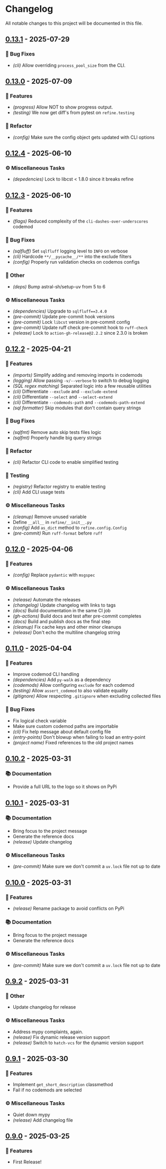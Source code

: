 # Changelog

All notable changes to this project will be documented in this file.

## [0.13.1](https://github.com/s0undt3ch/refine/releases/tag/0.13.1) - 2025-07-29

### 🐛 Bug Fixes

- *(cli)* Allow overriding ``process_pool_size`` from the CLI.

## [0.13.0](https://github.com/s0undt3ch/refine/releases/tag/0.13.0) - 2025-07-09

### 🚀 Features

- *(progress)* Allow NOT to show progress output.
- *(testing)* We now get diff's from pytest on `refine.testing`

### 🚜 Refactor

- *(config)* Make sure the config object gets updated with CLI options

## [0.12.4](https://github.com/s0undt3ch/refine/releases/tag/0.12.4) - 2025-06-10

### ⚙️ Miscellaneous Tasks

- *(depedencies)* Lock to libcst < 1.8.0 since it breaks refine

## [0.12.3](https://github.com/s0undt3ch/refine/releases/tag/0.12.3) - 2025-06-10

### 🚀 Features

- *(flags)* Reduced complexity of the `cli-dashes-over-underscores` codemod

### 🐛 Bug Fixes

- *(sqlfluff)* Set `sqlfluff` logging level to `INFO` on verbose
- *(cli)* Hardcode `**/__pycache__/**` into the exclude filters
- *(config)* Properly run validation checks on codemos configs

### 💼 Other

- *(deps)* Bump astral-sh/setup-uv from 5 to 6

### ⚙️ Miscellaneous Tasks

- *(dependencies)* Upgrade to ``sqlfluff==3.4.0``
- *(pre-commit)* Update pre-commit hook versions
- *(pre-commit)* Lock `libcst` version in pre-commit config
- *(pre-commit)* Update ruff check pre-commit hook to `ruff-check`
- *(release)* Lock to `action-gh-release@2.2.2` since 2.3.0 is broken

## [0.12.2](https://github.com/s0undt3ch/refine/releases/tag/0.12.2) - 2025-04-21

### 🚀 Features

- *(imports)* Simplify adding and removing imports in codemods
- *(logging)* Allow passing `-v/--verbose` to switch to debug logging
- *(SQL regex matching)* Separated logic into a few reusable utilities
- *(cli)* Differentiate `--exclude` and `--exclude-extend`
- *(cli)* Differentiate `--select` and `--select-extend`
- *(cli)* Differentiate `--codemods-path` and `--codemods-path-extend`
- *(sql formatter)* Skip modules that don't contain query strings

### 🐛 Bug Fixes

- *(sqlfmt)* Remove auto skip tests files logic
- *(sqlfmt)* Properly handle big query strings

### 🚜 Refactor

- *(cli)* Refactor CLI code to enable simplified testing

### 🧪 Testing

- *(registry)* Refactor registry to enable testing
- *(cli)* Add CLI usage tests

### ⚙️ Miscellaneous Tasks

- *(cleanup)* Remove unused variable
- Define `__all__` in `refine/__init__.py`
- *(config)* Add `as_dict` method to `refine.config.Config`
- *(pre-commit)* Run `ruff-format` before `ruff`

## [0.12.0](https://github.com/s0undt3ch/refine/releases/tag/0.12.0) - 2025-04-06

### 🚀 Features

- *(config)* Replace `pydantic` with `msgspec`

### ⚙️ Miscellaneous Tasks

- *(release)* Automate the releases
- *(changelog)* Update changelog with links to tags
- *(docs)* Build documentation in the same CI job
- *(gh-actions)* Build docs and test after pre-commit completes
- *(docs)* Build and publish docs as the final step
- *(cleanup)* Fix cache keys and other minor cleanups
- *(release)* Don't echo the multiline changelog string

## [0.11.0](https://github.com/s0undt3ch/refine/releases/tag/0.11.0) - 2025-04-04

### 🚀 Features

- Improve codemod CLI handling
- *(dependencies)* Add `py-walk` as a dependency
- *(codemods)* Allow configuring `exclude` for each codemod
- *(testing)* Allow `assert_codemod` to also validate equality
- *(gitignore)* Allow respecting `.gitignore` when excluding collected files

### 🐛 Bug Fixes

- Fix logical check variable
- Make sure custom codemod paths are importable
- *(cli)* Fix help message about default config file
- *(entry-points)* Don't blowup when failing to load an entry-point
- *(project name)* Fixed references to the old project names

## [0.10.2](https://github.com/s0undt3ch/refine/releases/tag/0.10.2) - 2025-03-31

### 📚 Documentation

- Provide a full URL to the logo so it shows on PyPi

## [0.10.1](https://github.com/s0undt3ch/refine/releases/tag/0.10.1) - 2025-03-31

### 📚 Documentation

- Bring focus to the project message
- Generate the reference docs
- *(release)* Update changelog

### ⚙️ Miscellaneous Tasks

- *(pre-commit)* Make sure we don't commit a `uv.lock` file not up to date

## [0.10.0](https://github.com/s0undt3ch/refine/releases/tag/0.10.0) - 2025-03-31

### 🚀 Features

- *(release)* Rename package to avoid conflicts on PyPi

### 📚 Documentation

- Bring focus to the project message
- Generate the reference docs

### ⚙️ Miscellaneous Tasks

- *(pre-commit)* Make sure we don't commit a `uv.lock` file not up to date

## [0.9.2](https://github.com/s0undt3ch/refine/releases/tag/0.9.2) - 2025-03-31

### 💼 Other

- Update changelog for release

### ⚙️ Miscellaneous Tasks

- Address mypy complaints, again.
- *(release)* Fix dynamic release version support
- *(release)* Switch to `hatch-vcs` for the dynamic version support

## [0.9.1](https://github.com/s0undt3ch/refine/releases/tag/0.9.1) - 2025-03-30

### 🚀 Features

- Implement `get_short_description` classmethod
- Fail if no codemods are selected

### ⚙️ Miscellaneous Tasks

- Quiet down mypy
- *(release)* Add changelog file

## [0.9.0](https://github.com/s0undt3ch/refine/releases/tag/0.9.0) - 2025-03-25

### 🚀 Features

- First Release!

<!-- generated by git-cliff -->
